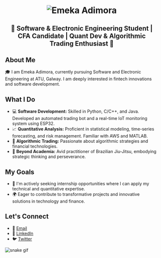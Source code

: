 <h1 align="center">
  <img src="" alt="Emeka Adimora" />
</h1>

<h2 align="center">🚀 Software & Electronic Engineering Student | CFA Candidate | Quant Dev & Algorithmic Trading Enthusiast 🚀</h2>

## About Me
🎓 I am Emeka Adimora, currently pursuing Software and Electronic Engineering at ATU, Galway. I am deeply interested in fintech innovations and software development.

## What I Do
- 💻 **Software Development:** Skilled in Python, C/C++, and Java. Developed an automated trading bot and a real-time IoT monitoring system using ESP32.
- 📈 **Quantitative Analysis:** Proficient in statistical modeling, time-series forecasting, and risk management. Familiar with AWS and MATLAB.
- 🤖 **Algorithmic Trading:** Passionate about algorithmic strategies and financial technologies.
- 🥋 **Beyond Academia:** Avid practitioner of Brazilian Jiu-Jitsu, embodying strategic thinking and perseverance.

## My Goals
- 🌟 I'm actively seeking internship opportunities where I can apply my technical and quantitative expertise.
- 🌍 Eager to contribute to transformative projects and innovative solutions in technology and finance.

## Let's Connect
- 📧 [Email](mailto:jagobaadimora)
- 🔗 [LinkedIn](https://www.linkedin.com/in/jagobaadimora/)
- 🐦 [Twitter](https://twitter.com/Emeka_Quant)

![snake gif](https://github.com/YOUR_USERNAME/YOUR_USERNAME/blob/output/github-contribution-grid-snake.gif)

